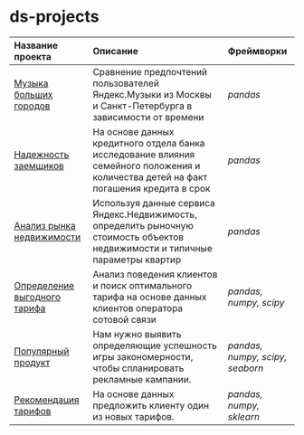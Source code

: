 
# ds-projects
| Название проекта      | Описание               | Фреймворки                  |
| :-------------------- | :--------------------- |:--------------------------- |
| [Музыка больших городов](music_preference) | Сравнение предпочтений пользователей Яндекс.Музыки из Москвы и Санкт-Петербурга в зависимости от времени | *pandas* || :--| :-------------------- | :--------------------- |:--------------------------- |
| [Надежность заемщиков](bank_borrowers) | На основе данных кредитного отдела банка исследование влияния семейного положения и количества детей на факт погашения кредита в срок | *pandas* |
| [Анализ рынка недвижимости](real_estate) | Используя данные сервиса Яндекс.Недвижимость, определить рыночную стоимость объектов недвижимости и типичные параметры квартир | *pandas* |
| [Определение выгодного тарифа](telecom_tariffs) | Анализ поведения клиентов и поиск оптимального тарифа на основе данных клиентов оператора сотовой связи | *pandas, numpy, scipy* |
| [Популярный продукт](games) | Нам нужно выявить определяющие успешность игры закономерности, чтобы спланировать рекламные кампании. | *pandas, numpy, scipy, seaborn* |
| [Рекомендация тарифов](telecom_users_target) | На основе данных предложить клиенту один из новых тарифов. | *pandas, numpy, sklearn* |
